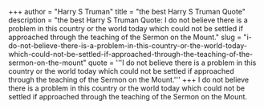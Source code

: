 +++
author = "Harry S Truman"
title = "the best Harry S Truman Quote"
description = "the best Harry S Truman Quote: I do not believe there is a problem in this country or the world today which could not be settled if approached through the teaching of the Sermon on the Mount."
slug = "i-do-not-believe-there-is-a-problem-in-this-country-or-the-world-today-which-could-not-be-settled-if-approached-through-the-teaching-of-the-sermon-on-the-mount"
quote = '''I do not believe there is a problem in this country or the world today which could not be settled if approached through the teaching of the Sermon on the Mount.'''
+++
I do not believe there is a problem in this country or the world today which could not be settled if approached through the teaching of the Sermon on the Mount.
